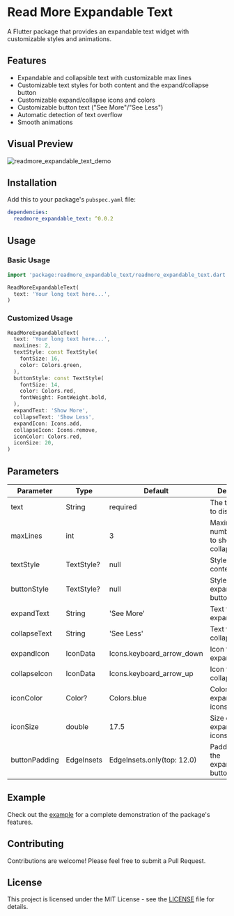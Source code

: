 <!--
This README describes the package. If you publish this package to pub.dev,
this README's contents appear on the landing page for your package.

For information about how to write a good package README, see the guide for
[writing package pages](https://dart.dev/tools/pub/writing-package-pages).

For general information about developing packages, see the Dart guide for
[creating packages](https://dart.dev/guides/libraries/create-packages)
and the Flutter guide for
[developing packages and plugins](https://flutter.dev/to/develop-packages).
-->

# Read More Expandable Text

A Flutter package that provides an expandable text widget with customizable styles and animations.

## Features

- Expandable and collapsible text with customizable max lines
- Customizable text styles for both content and the expand/collapse button
- Customizable expand/collapse icons and colors
- Customizable button text ("See More"/"See Less")
- Automatic detection of text overflow
- Smooth animations

## Visual Preview
![readmore_expandable_text_demo](https://github.com/user-attachments/assets/3dbe0f66-4baa-4aea-a844-2684bc4e145d)


## Installation

Add this to your package's `pubspec.yaml` file:

```yaml
dependencies:
  readmore_expandable_text: ^0.0.2
```

## Usage

### Basic Usage

```dart
import 'package:readmore_expandable_text/readmore_expandable_text.dart';

ReadMoreExpandableText(
  text: 'Your long text here...',
)
```

### Customized Usage

```dart
ReadMoreExpandableText(
  text: 'Your long text here...',
  maxLines: 2,
  textStyle: const TextStyle(
    fontSize: 16,
    color: Colors.green,
  ),
  buttonStyle: const TextStyle(
    fontSize: 14,
    color: Colors.red,
    fontWeight: FontWeight.bold,
  ),
  expandText: 'Show More',
  collapseText: 'Show Less',
  expandIcon: Icons.add,
  collapseIcon: Icons.remove,
  iconColor: Colors.red,
  iconSize: 20,
)
```

## Parameters

| Parameter | Type | Default | Description |
|-----------|------|---------|-------------|
| text | String | required | The text content to display |
| maxLines | int | 3 | Maximum number of lines to show when collapsed |
| textStyle | TextStyle? | null | Style for the text content |
| buttonStyle | TextStyle? | null | Style for the expand/collapse button |
| expandText | String | 'See More' | Text for the expand button |
| collapseText | String | 'See Less' | Text for the collapse button |
| expandIcon | IconData | Icons.keyboard_arrow_down | Icon for the expand button |
| collapseIcon | IconData | Icons.keyboard_arrow_up | Icon for the collapse button |
| iconColor | Color? | Colors.blue | Color for the expand/collapse icons |
| iconSize | double | 17.5 | Size of the expand/collapse icons |
| buttonPadding | EdgeInsets | EdgeInsets.only(top: 12.0) | Padding around the expand/collapse button |

## Example

Check out the [example](example/lib/main.dart) for a complete demonstration of the package's features.

## Contributing

Contributions are welcome! Please feel free to submit a Pull Request.

## License

This project is licensed under the MIT License - see the [LICENSE](LICENSE) file for details.
